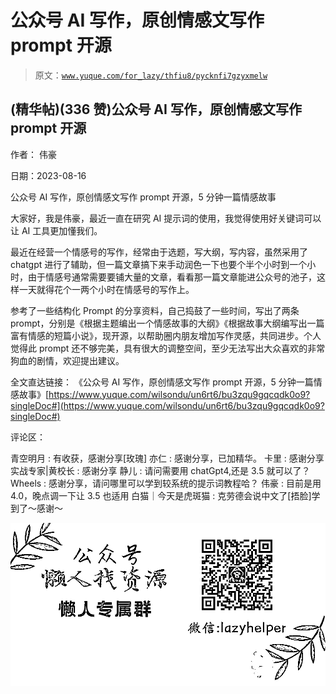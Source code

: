 # 公众号 AI 写作，原创情感文写作 prompt 开源

> 原文：[`www.yuque.com/for_lazy/thfiu8/pycknfi7gzyxmelw`](https://www.yuque.com/for_lazy/thfiu8/pycknfi7gzyxmelw)



## (精华帖)(336 赞)公众号 AI 写作，原创情感文写作 prompt 开源 

作者： 伟豪 

日期：2023-08-16 

公众号 AI 写作，原创情感文写作 prompt 开源，5 分钟一篇情感故事 

大家好，我是伟豪，最近一直在研究 AI 提示词的使用，我觉得使用好关键词可以让 AI 工具更加懂我们。 

最近在经营一个情感号的写作，经常由于选题，写大纲，写内容，虽然采用了 chatgpt 进行了辅助，但一篇文章搞下来手动润色一下也要个半个小时到一个小时，由于情感号通常需要要铺大量的文章，看看那一篇文章能进公众号的池子，这样一天就得花个一两个小时在情感号的写作上。 

参考了一些结构化 Prompt 的分享资料，自己捣鼓了一些时间，写出了两条 prompt，分别是《根据主题编出一个情感故事的大纲》《根据故事大纲编写出一篇富有情感的短篇小说》，现开源，以帮助圈内朋友增加写作灵感，共同进步。个人觉得此 prompt 还不够完美，具有很大的调整空间，至少无法写出大众喜欢的非常狗血的剧情，欢迎提出建议。 

全文直达链接： 《公众号 AI 写作，原创情感文写作 prompt 开源，5 分钟一篇情感故事》[https://www.yuque.com/wilsondu/un6rt6/bu3zqu9gqcqdk0o9?singleDoc#](https://www.yuque.com/wilsondu/un6rt6/bu3zqu9gqcqdk0o9?singleDoc#) 

评论区： 

青空明月 : 有收获，感谢分享[玫瑰] 亦仁 : 感谢分享，已加精华。 卡里 : 感谢分享 实战专家|黄校长 : 感谢分享 静儿 : 请问需要用 chatGpt4,还是 3.5 就可以了？ Wheels : 感谢分享，请问哪里可以学到较系统的提示词教程哈？ 伟豪 : 目前是用 4.0，晚点调一下让 3.5 也适用 白猫｜今天是虎斑猫 : 克劳德会说中文了[捂脸]学到了～感谢～ 

![](img/894d30a529e7c37bcd3392323c99941c.png)  